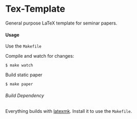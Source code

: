 # Tex-Template

General purpose LaTeX template for seminar papers.

#### Usage

Use the `Makefile`

Compile and watch for changes:

	$ make watch

Build static paper

	$ make paper


###### Build Dependency

Everything builds with [latexmk](http://mg.readthedocs.io/latexmk.html). Install it to use the `Makefile`.

